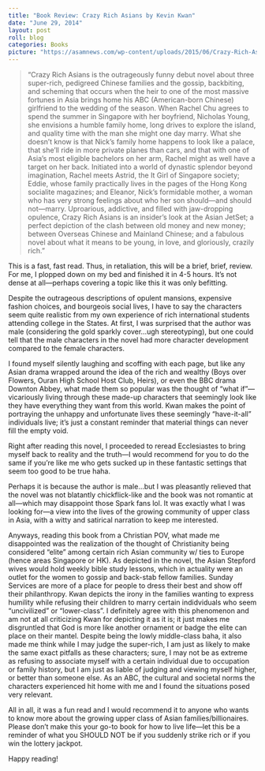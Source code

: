 ```yaml
---
title: "Book Review: Crazy Rich Asians by Kevin Kwan"
date: "June 29, 2014"
layout: post
roll: blog
categories: Books
picture: "https://asamnews.com/wp-content/uploads/2015/06/Crazy-Rich-Asians.png"
---
```


> “Crazy Rich Asians is the outrageously funny debut novel about three super-rich, pedigreed Chinese families and the gossip, backbiting, and scheming that occurs when the heir to one of the most massive fortunes in Asia brings home his ABC (American-born Chinese) girlfriend to the wedding of the season.
When Rachel Chu agrees to spend the summer in Singapore with her boyfriend, Nicholas Young, she envisions a humble family home, long drives to explore the island, and quality time with the man she might one day marry. What she doesn’t know is that Nick’s family home happens to look like a palace, that she’ll ride in more private planes than cars, and that with one of Asia’s most eligible bachelors on her arm, Rachel might as well have a target on her back. Initiated into a world of dynastic splendor beyond imagination, Rachel meets Astrid, the It Girl of Singapore society; Eddie, whose family practically lives in the pages of the Hong Kong socialite magazines; and Eleanor, Nick’s formidable mother, a woman who has very strong feelings about who her son should—and should not—marry. Uproarious, addictive, and filled with jaw-dropping opulence, Crazy Rich Asians is an insider’s look at the Asian JetSet; a perfect depiction of the clash between old money and new money; between Overseas Chinese and Mainland Chinese; and a fabulous novel about what it means to be young, in love, and gloriously, crazily rich.”

This is a fast, fast read. Thus, in retaliation, this will be a brief, brief, review. For me, I plopped down on my bed and finished it in 4-5 hours. It’s not dense at all—perhaps covering a topic like this it was only befitting.

Despite the outrageous descriptions of opulent mansions, expensive fashion choices, and bourgeois social lives, I have to say the characters seem quite realistic from my own experience of rich international students attending college in the States. At first, I was surprised that the author was male (considering the gold sparkly cover…ugh stereotyping), but one could tell that the male characters in the novel had more character development compared to the female characters.

I found myself silently laughing and scoffing with each page, but like any Asian drama wrapped around the idea of the rich and wealthy (Boys over Flowers, Ouran High School Host Club, Heirs), or even the BBC drama Downton Abbey, what made them so popular was the thought of “what if”—vicariously living through these made-up characters that seemingly look like they have everything they want from this world. Kwan makes the point of portraying the unhappy and unfortunate lives these seemingly “have-it-all” individuals live; it’s just a constant reminder that material things can never fill the empty void.

Right after reading this novel, I proceeded to reread Ecclesiastes to bring myself back to reality and the truth—I would recommend for you to do the same if you’re like me who gets sucked up in these fantastic settings that seem too good to be true haha.

Perhaps it is because the author is male…but I was pleasantly relieved that the novel was not blatantly chickflick-like and the book was not romantic at all—which may disappoint those Spark fans lol. It was exactly what I was looking for—a view into the lives of the growing community of upper class in Asia, with a witty and satirical narration to keep me interested.

Anyways, reading this book from a Christian POV, what made me disappointed was the realization of the thought of Christianity being considered “elite” among certain rich Asian community w/ ties to Europe (hence areas Singapore or HK). As depicted in the novel, the Asian Stepford wives would hold weekly bible study lessons, which in actuality were an outlet for the women to gossip and back-stab fellow families. Sunday Services are more of a place for people to dress their best and show off their philanthropy. Kwan depicts the irony in the families wanting to express humility while refusing their children to marry certain indidviduals who seem “uncivilized” or “lower-class”. I definitely agree with this phenomenon and am not at all criticizing Kwan for depicting it as it is; it just makes me disgruntled that God is more like another ornament or badge the elite can place on their mantel. Despite being the lowly middle-class baha, it also made me think while I may judge the super-rich, I am just as likely to make the same exact pitfalls as these characters; sure, I may not be as extreme as refusing to associate myself with a certain individual due to occupation or family history, but I am just as liable of judging and viewing myself higher, or better than someone else. As an ABC, the cultural and societal norms the characters experienced hit home with me and I found the situations posed very relevant.

All in all, it was a fun read and I would recommend it to anyone who wants to know more about the growing upper class of Asian families/billionaires. Please don’t make this your go-to book for how to live life—let this be a reminder of what you SHOULD NOT be if you suddenly strike rich or if you win the lottery jackpot.

Happy reading!

